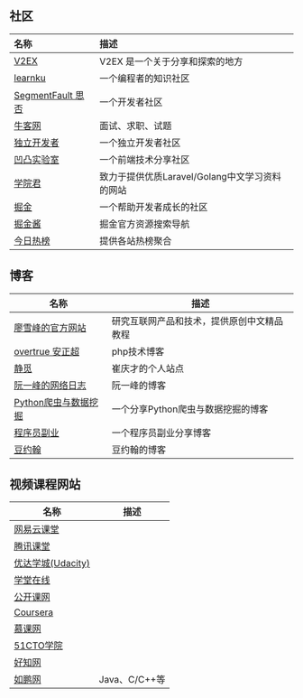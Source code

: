 ## 社区

| 名称                                           | 描述                                           |
| :--------------------------------------------- | :--------------------------------------------- |
| [V2EX](https://www.v2ex.com/)                  | V2EX 是一个关于分享和探索的地方                |
| [learnku](https://learnku.com/laravel)         | 一个编程者的知识社区                           |
| [SegmentFault 思否](https://segmentfault.com/) | 一个开发者社区                                 |
| [牛客网](https://www.nowcoder.com/)            | 面试、求职、试题                               |
| [独立开发者](https://indiehackers.net/)        | 一个独立开发者社区                             |
| [凹凸实验室](https://aotu.io/)                 | 一个前端技术分享社区                           |
| [学院君](https://xueyuanjun.com/)              | 致力于提供优质Laravel/Golang中文学习资料的网站 |
| [掘金](https://juejin.im/)                     | 一个帮助开发者成长的社区                       |
| [掘金酱](https://e.xitu.io/)                   | 掘金官方资源搜索导航                           |
| [今日热榜](https://tophub.today/)              | 提供各站热榜聚合                               |

## 博客

| 名称                                                         | 描述                                       |
| ------------------------------------------------------------ | ------------------------------------------ |
| [廖雪峰的官方网站](https://www.liaoxuefeng.com/)             | 研究互联网产品和技术，提供原创中文精品教程 |
| [overtrue 安正超](https://overtrue.me/)                      | php技术博客                                |
| [静觅](https://cuiqingcai.com/)                              | 崔庆才的个人站点                           |
| [阮一峰的网络日志](http://www.ruanyifeng.com/blog/archives.html) | 阮一峰的博客                               |
| [Python爬虫与数据挖掘](http://pdcfighting.com/)              | 一个分享Python爬虫与数据挖掘的博客         |
| [程序员副业](http://www.xiezuoguan.cn/)                      | 一个程序员副业分享博客                     |
| [豆约翰](https://www.songbo.info/)                           | 豆约翰的博客                               |

## 视频课程网站

| 名称                                      | 描述          |
| ----------------------------------------- | ------------- |
| [网易云课堂](https://study.163.com/)      |               |
| [腾讯课堂](https://ke.qq.com/)            |               |
| [优达学城(Udacity)](http://youdaxue.com/) |               |
| [学堂在线](https://next.xuetangx.com/)    |               |
| [公开课网](https://www.openke.net/)       |               |
| [Coursera](https://www.coursera.org/)     |               |
| [慕课网](https://www.imooc.com/)          |               |
| [51CTO学院](https://edu.51cto.com/)       |               |
| [好知网](http://www.howzhi.com/)          |               |
| [如鹏网](https://www.rupeng.com/)         | Java、C/C++等 |

